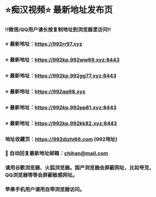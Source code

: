 # ⭐️痴汉视频⭐️ 最新地址发布页

### ‼️微信/QQ用户请长按复制地址到浏览器里访问‼️

### ⭐️ 最新地址：https://992rr97.xyz

### ⭐️ 最新地址：https://992kp.992ww69.xyz:8443

### ⭐️ 最新地址：https://992kp.992gg77.xyz:8443

### ⭐️ 最新地址：https://992qq98.xyz

### ⭐️ 最新地址：https://992kp.992pp81.xyz:8443

### ⭐️ 最新地址：https://992kp.992kk82.xyz:8443



### 地址收藏页：https://992dizhi66.com (992地址)
### 📧 自动回复最新地址邮箱：chihan@mail.com
### 请用谷歌浏览器、火狐浏览器。国产浏览器会屏蔽网址，比如夸克、QQ浏览器等等会屏蔽敏感网址。
### 苹果手机用户请用自带浏览器访问。
